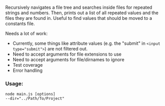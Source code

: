 Recursively navigates a file tree and searches inside files for repeated strings and numbers. Then, prints out a list of all repeated values and the files they are found in. Useful to find values that should be moved to a constants file.

Needs a lot of work:
- Currently, some things like attribute values (e.g. the "submit" in `<input type="submit">`) are not filtered out.
- Need to accept arguments for file extensions to use
- Need to accept arguments for file/dirnames to ignore
- Test coverage
- Error handling



### Usage:


```
node main.js [options]
--dir="../Path/To/Project"
```
